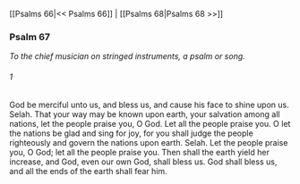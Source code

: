 [[Psalms 66|<< Psalms 66]]  |  [[Psalms 68|Psalms 68 >>]]

### Psalm 67

*To the chief musician on stringed instruments, a psalm or song.*

###### 1
God be merciful unto us, and bless us, and cause his face to shine upon us. Selah. That your way may be known upon earth, your salvation among all nations, let the people praise you, O God. Let all the people praise you. O let the nations be glad and sing for joy, for you shall judge the people righteously and govern the nations upon earth. Selah. Let the people praise you, O God; let all the people praise you. Then shall the earth yield her increase, and God, even our own God, shall bless us. God shall bless us, and all the ends of the earth shall fear him.